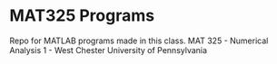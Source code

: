 # MAT325 Programs
Repo for MATLAB programs made in this class.
MAT 325 - Numerical Analysis 1 - West Chester University of Pennsylvania
